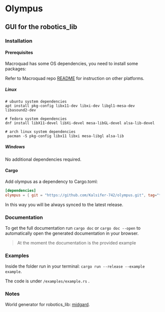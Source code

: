# Olympus

## GUI for the robotics_lib

### Installation

#### Prerequisites

Macroquad has some OS dependencies, you need to install some packages:

Refer to Macroquad repo [README](https://github.com/not-fl3/macroquad?tab=readme-ov-file) for instruction on other platforms.

##### Linux

```
# ubuntu system dependencies
apt install pkg-config libx11-dev libxi-dev libgl1-mesa-dev libasound2-dev

# fedora system dependencies
dnf install libX11-devel libXi-devel mesa-libGL-devel alsa-lib-devel

# arch linux system dependencies
 pacman -S pkg-config libx11 libxi mesa-libgl alsa-lib
```

##### Windows

No additional dependencies required.

#### Cargo

Add olympus as a dependency to Cargo.toml:

```toml
[dependencies]
olympus = { git = "https://github.com/Kalsifer-742/olympus.git", tag="*" }
```

In this way you will be always synced to the latest release.

### Documentation

To get the full documentation run `cargo doc` or `cargo doc --open` to automatically open the generated documentation in your browser.

> At the moment the documentation is the provided example

### Examples

Inside the folder run in your terminal: `cargo run --release --example example`.

The code is under `/examples/example.rs` .

### Notes

World generator for robotics_lib: [midgard](https://github.com/Kalsifer-742/midgard).
